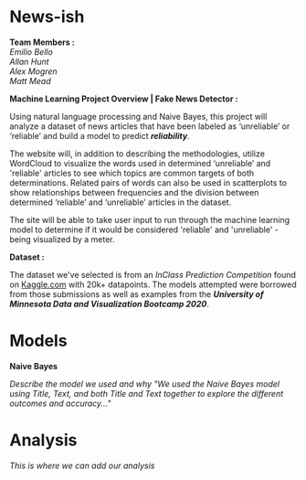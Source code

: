 # News-ish

**Team Members :** <br>
_Emilio Bello_ <br>
_Allan Hunt_ <br>
_Alex Mogren_ <br>
_Matt Mead_

**Machine Learning Project Overview | Fake News Detector :**

Using natural language processing and Naive Bayes, this project will analyze a dataset of news articles that have been labeled as ‘unreliable’ or ‘reliable’ and build a model to predict **_reliability_**.

The website will, in addition to describing the methodologies, utilize WordCloud to visualize the words used in determined ‘unreliable’ and 'reliable' articles to see which topics are common targets of both determinations. Related pairs of words can also be used in scatterplots to show relationships between frequencies and the division between determined ‘reliable’ and ‘unreliable’ articles in the dataset.

The site will be able to take user input to run through the machine learning model to determine if it would be considered 'reliable' and 'unreliable' - being visualized by a meter.

**Dataset :** 

The dataset we've selected is from an _InClass Prediction Competition_ found on [Kaggle.com](https://www.kaggle.com/c/fake-news/data) with 20k+ datapoints. The models attempted were borrowed from those submissions as well as examples from the **_University of Minnesota Data and Visualization Bootcamp 2020_**.

# Models

**Naive Bayes**

_Describe the model we used and why "We used the Naive Bayes model using Title, Text, and both Title and Text together to explore the different outcomes and accuracy..."_

# Analysis

_This is where we can add our analysis_
